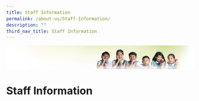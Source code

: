 ```yaml
---
title: Staff Information
permalink: /about-us/Staff-Information/
description: ""
third_nav_title: Staff Information
---
```


![](/images/Banner.jpg)

Staff Information
=================
